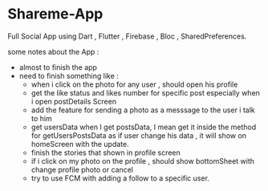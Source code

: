 # Shareme-App
Full Social App using Dart , Flutter , Firebase , Bloc , SharedPreferences.

some notes about the App :
- almost to finish the app
- need to finish something like :
  * when i click on the photo for any user , should open his profile
  * get the like status and likes number for specific post especially when i open postDetails Screen
  * add the feature for sending a photo as a messsage to the user i talk to him
  * get usersData when I get postsData, I mean get it inside the method for getUsersPostsData as if user change his data , it will show on homeScreen with the update.
  * finish the stories that shown in profile screen
  * if i click on my photo on the profile , should show bottomSheet with change profile photo or cancel 
  * try to use FCM with adding a follow to a specific user.
